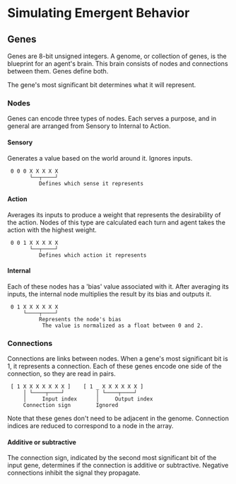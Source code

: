 # Simulating Emergent Behavior

## Genes

Genes are 8-bit unsigned integers. 
A genome, or collection of genes, is the blueprint for an agent's brain. 
This brain consists of nodes and connections between them. 
Genes define both.

The gene's most significant bit determines what it will represent.

### Nodes

Genes can encode three types of nodes. Each serves a purpose, and in general are arranged from Sensory to Internal to Action.

#### Sensory

Generates a value based on the world around it.
Ignores inputs.

```
 0 0 0 X X X X X
       └──┬────┘
          Defines which sense it represents
```

#### Action

Averages its inputs to produce a weight that represents the desirability of the action. 
Nodes of this type are calculated each turn and agent takes the action with the highest weight.

```
 0 0 1 X X X X X
       └──┬────┘
          Defines which action it represents
```

#### Internal

Each of these nodes has a 'bias' value associated with it. 
After averaging its inputs, the internal node multiplies the result by its bias and outputs it.

```
 0 1 X X X X X X
     └────┬────┘
          Represents the node's bias
           The value is normalized as a float between 0 and 2.
```

### Connections

Connections are links between nodes.
When a gene's most significant bit is 1, it represents a connection.
Each of these genes encode one side of the connection, so they are read in pairs.

```
 [ 1 X X X X X X X ]    [ 1 _ X X X X X X ]
     │ └────┬────┘          │ └────┬────┘
     │     Input index      │     Output index
     Connection sign        Ignored
```

Note that these genes don't need to be adjacent in the genome.
Connection indices are reduced to correspond to a node in the array.

#### Additive or subtractive
The connection sign, indicated by the second most significant bit of the input gene, determines if the connection is additive or subtractive. 
Negative connections inhibit the signal they propagate.